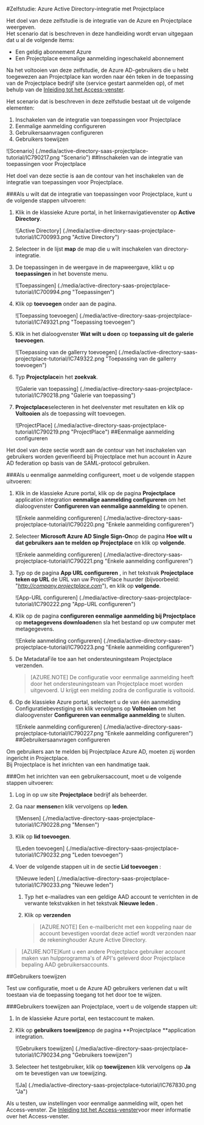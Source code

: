 <properties 
    pageTitle="Zelfstudie: Azure Active Directory-integratie met Projectplace | Microsoft Azure" 
    description="Meer informatie over het Projectplace met Azure Active Directory gebruiken voor het inschakelen van eenmalige aanmelding, geautomatiseerde provisioning en meer!" 
    services="active-directory" 
    authors="jeevansd"  
    documentationCenter="na" 
    manager="femila"/>
<tags 
    ms.service="active-directory" 
    ms.devlang="na" 
    ms.topic="article" 
    ms.tgt_pltfrm="na" 
    ms.workload="identity" 
    ms.date="09/26/2016" 
    ms.author="jeedes" />

#<a name="tutorial-azure-active-directory-integration-with-projectplace"></a>Zelfstudie: Azure Active Directory-integratie met Projectplace
  
Het doel van deze zelfstudie is de integratie van de Azure en Projectplace weergeven.  
Het scenario dat is beschreven in deze handleiding wordt ervan uitgegaan dat u al de volgende items:

-   Een geldig abonnement Azure
-   Een Projectplace eenmalige aanmelding ingeschakeld abonnement
  
Na het voltooien van deze zelfstudie, de Azure AD-gebruikers die u hebt toegewezen aan Projectplace kan worden naar één teken in de toepassing van de Projectplace bedrijf site (service gestart aanmelden op), of met behulp van de [Inleiding tot het Access-venster](active-directory-saas-access-panel-introduction.md).
  
Het scenario dat is beschreven in deze zelfstudie bestaat uit de volgende elementen:

1.  Inschakelen van de integratie van toepassingen voor Projectplace
2.  Eenmalige aanmelding configureren
3.  Gebruikersaanvragen configureren
4.  Gebruikers toewijzen

![Scenario] (./media/active-directory-saas-projectplace-tutorial/IC790217.png "Scenario")
##<a name="enabling-the-application-integration-for-projectplace"></a>Inschakelen van de integratie van toepassingen voor Projectplace
  
Het doel van deze sectie is aan de contour van het inschakelen van de integratie van toepassingen voor Projectplace.

###<a name="to-enable-the-application-integration-for-projectplace-perform-the-following-steps"></a>Als u wilt dat de integratie van toepassingen voor Projectplace, kunt u de volgende stappen uitvoeren:

1.  Klik in de klassieke Azure portal, in het linkernavigatievenster op **Active Directory**.

    ![Active Directory] (./media/active-directory-saas-projectplace-tutorial/IC700993.png "Active Directory")

2.  Selecteer in de lijst **map** de map die u wilt inschakelen van directory-integratie.

3.  De toepassingen in de weergave in de mapweergave, klikt u op **toepassingen** in het bovenste menu.

    ![Toepassingen] (./media/active-directory-saas-projectplace-tutorial/IC700994.png "Toepassingen")

4.  Klik op **toevoegen** onder aan de pagina.

    ![Toepassing toevoegen] (./media/active-directory-saas-projectplace-tutorial/IC749321.png "Toepassing toevoegen")

5.  Klik in het dialoogvenster **Wat wilt u doen** op **toepassing uit de galerie toevoegen**.

    ![Toepassing van de gallerry toevoegen] (./media/active-directory-saas-projectplace-tutorial/IC749322.png "Toepassing van de gallerry toevoegen")

6.  Typ **Projectplace**in het **zoekvak**.

    ![Galerie van toepassing] (./media/active-directory-saas-projectplace-tutorial/IC790218.png "Galerie van toepassing")

7.  **Projectplace**selecteren in het deelvenster met resultaten en klik op **Voltooien** als de toepassing wilt toevoegen.

    ![ProjectPlace] (./media/active-directory-saas-projectplace-tutorial/IC790219.png "ProjectPlace")
##<a name="configuring-single-sign-on"></a>Eenmalige aanmelding configureren
  
Het doel van deze sectie wordt aan de contour van het inschakelen van gebruikers worden geverifieerd bij Projectplace met hun account in Azure AD federation op basis van de SAML-protocol gebruiken.

###<a name="to-configure-single-sign-on-perform-the-following-steps"></a>Als u eenmalige aanmelding configureert, moet u de volgende stappen uitvoeren:

1.  Klik in de klassieke Azure portal, klik op de pagina **Projectplace** application integration **eenmalige aanmelding configureren** om het dialoogvenster **Configureren van eenmalige aanmelding** te openen.

    ![Enkele aanmelding configureren] (./media/active-directory-saas-projectplace-tutorial/IC790220.png "Enkele aanmelding configureren")

2.  Selecteer **Microsoft Azure AD Single Sign-On**op de pagina **Hoe wilt u dat gebruikers aan te melden op Projectplace** en klik op **volgende**.

    ![Enkele aanmelding configureren] (./media/active-directory-saas-projectplace-tutorial/IC790221.png "Enkele aanmelding configureren")

3.  Typ op de pagina **App URL configureren** , in het tekstvak **Projectplace teken op URL** de URL van uw ProjectPlace huurder (bijvoorbeeld: "*http://company.projectplace.com*"), en klik op **volgende**.

    ![App-URL configureren] (./media/active-directory-saas-projectplace-tutorial/IC790222.png "App-URL configureren")

4.  Klik op de pagina **configureren eenmalige aanmelding bij Projectplace** op **metagegevens downloaden**en sla het bestand op uw computer met metagegevens.

    ![Enkele aanmelding configureren] (./media/active-directory-saas-projectplace-tutorial/IC790223.png "Enkele aanmelding configureren")

5.  De MetadataFile toe aan het ondersteuningsteam Projectplace verzenden.

    >[AZURE.NOTE] De configuratie voor eenmalige aanmelding heeft door het ondersteuningsteam van Projectplace moet worden uitgevoerd. U krijgt een melding zodra de configuratie is voltooid.

6.  Op de klassieke Azure portal, selecteert u de van één aanmelding Configuratiebevestiging en klik vervolgens op **Voltooien** om het dialoogvenster **Configureren van eenmalige aanmelding** te sluiten.

    ![Enkele aanmelding configureren] (./media/active-directory-saas-projectplace-tutorial/IC790227.png "Enkele aanmelding configureren")
##<a name="configuring-user-provisioning"></a>Gebruikersaanvragen configureren
  
Om gebruikers aan te melden bij Projectplace Azure AD, moeten zij worden ingericht in Projectplace.  
Bij Projectplace is het inrichten van een handmatige taak.

###<a name="to-provision-a-user-accounts-perform-the-following-steps"></a>Om het inrichten van een gebruikersaccount, moet u de volgende stappen uitvoeren:

1.  Log in op uw site **Projectplace** bedrijf als beheerder.

2.  Ga naar **mensen**en klik vervolgens op **leden**.

    ![Mensen] (./media/active-directory-saas-projectplace-tutorial/IC790228.png "Mensen")

3.  Klik op **lid toevoegen**.

    ![Leden toevoegen] (./media/active-directory-saas-projectplace-tutorial/IC790232.png "Leden toevoegen")

4.  Voer de volgende stappen uit in de sectie **Lid toevoegen** :

    ![Nieuwe leden] (./media/active-directory-saas-projectplace-tutorial/IC790233.png "Nieuwe leden")

    1.  Typ het e-mailadres van een geldige AAD account te verrichten in de verwante tekstvakken in het tekstvak **Nieuwe leden** .
    2.  Klik op **verzenden**

        >[AZURE.NOTE] Een e-mailbericht met een koppeling naar de account bevestigen voordat deze actief wordt verzonden naar de rekeninghouder Azure Active Directory.
    
>[AZURE.NOTE]Kunt u een andere Projectplace gebruiker account maken van hulpprogramma's of API's geleverd door Projectplace bepaling AAD gebruikersaccounts.

##<a name="assigning-users"></a>Gebruikers toewijzen
  
Test uw configuratie, moet u de Azure AD gebruikers verlenen dat u wilt toestaan via de toepassing toegang tot het door toe te wijzen.

###<a name="to-assign-users-to-projectplace-perform-the-following-steps"></a>Gebruikers toewijzen aan Projectplace, voert u de volgende stappen uit:

1.  In de klassieke Azure portal, een testaccount te maken.

2.  Klik op **gebruikers toewijzen**op de pagina **Projectplace **application integration.

    ![Gebruikers toewijzen] (./media/active-directory-saas-projectplace-tutorial/IC790234.png "Gebruikers toewijzen")

3.  Selecteer het testgebruiker, klik op **toewijzen**en klik vervolgens op **Ja** om te bevestigen van uw toewijzing.

    ![Ja] (./media/active-directory-saas-projectplace-tutorial/IC767830.png "Ja")
  
Als u testen, uw instellingen voor eenmalige aanmelding wilt, open het Access-venster. Zie [Inleiding tot het Access-venster](active-directory-saas-access-panel-introduction.md)voor meer informatie over het Access-venster.